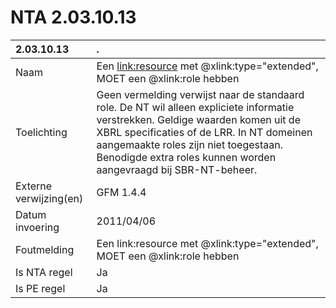 # NTA 2.03.10.13

 2.03.10.13 | . 
 :--- | :--- 
 Naam | Een <link:resource> met @xlink:type="extended", MOET een @xlink:role hebben 
 Toelichting | Geen vermelding verwijst naar de standaard role. De NT wil alleen expliciete informatie verstrekken. Geldige waarden komen uit de XBRL specificaties of de LRR. In NT domeinen aangemaakte roles zijn niet toegestaan. Benodigde extra roles kunnen worden aangevraagd bij SBR-NT-beheer. 
 Externe verwijzing(en) | GFM 1.4.4 
 Datum invoering | 2011/04/06 
 Foutmelding | Een link:resource met @xlink:type="extended", MOET een @xlink:role hebben 
 Is NTA regel | Ja 
 Is PE regel | Ja 
